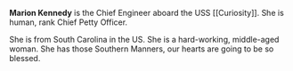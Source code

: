 **Marion Kennedy** is the Chief Engineer aboard the USS [[Curiosity]]. She is human, rank Chief Petty Officer.

She is from South Carolina in the US. She is a hard-working, middle-aged woman. She has those Southern Manners, our hearts are going to be so blessed.